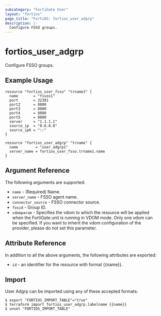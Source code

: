 ```yaml
---
subcategory: "FortiGate User"
layout: "fortios"
page_title: "FortiOS: fortios_user_adgrp"
description: |-
  Configure FSSO groups.
---
```


# fortios_user_adgrp
Configure FSSO groups.

## Example Usage

```hcl
resource "fortios_user_fsso" "trname1" {
  name       = "fssos1"
  port       = 32381
  port2      = 8000
  port3      = 8000
  port4      = 8000
  port5      = 8000
  server     = "1.1.1.1"
  source_ip  = "0.0.0.0"
  source_ip6 = "::"
}

resource "fortios_user_adgrp" "trname" {
  name        = "user_adgrp1"
  server_name = fortios_user_fsso.trname1.name
}
```

## Argument Reference

The following arguments are supported:

* `name` - (Required) Name.
* `server_name` - FSSO agent name.
* `connector_source` - FSSO connector source.
* `fosid` - Group ID.
* `vdomparam` - Specifies the vdom to which the resource will be applied when the FortiGate unit is running in VDOM mode. Only one vdom can be specified. If you want to inherit the vdom configuration of the provider, please do not set this parameter.


## Attribute Reference

In addition to all the above arguments, the following attributes are exported:
* `id` - an identifier for the resource with format {{name}}.

## Import

User Adgrp can be imported using any of these accepted formats:
```
$ export "FORTIOS_IMPORT_TABLE"="true"
$ terraform import fortios_user_adgrp.labelname {{name}}
$ unset "FORTIOS_IMPORT_TABLE"
```
